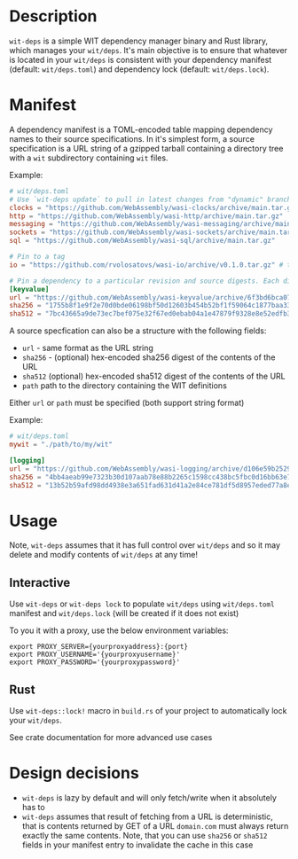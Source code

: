 # Description

`wit-deps` is a simple WIT dependency manager binary and Rust library, which manages your `wit/deps`. It's main objective is to ensure that whatever is located in your `wit/deps` is consistent with your dependency manifest (default: `wit/deps.toml`) and dependency lock (default: `wit/deps.lock`).

# Manifest

A dependency manifest is a TOML-encoded table mapping dependency names to their source specifications. In it's simplest form, a source specification is a URL string of a gzipped tarball containing a directory tree with a `wit` subdirectory containing `wit` files.

Example:

```toml
# wit/deps.toml
# Use `wit-deps update` to pull in latest changes from "dynamic" branch references
clocks = "https://github.com/WebAssembly/wasi-clocks/archive/main.tar.gz"
http = "https://github.com/WebAssembly/wasi-http/archive/main.tar.gz"
messaging = "https://github.com/WebAssembly/wasi-messaging/archive/main.tar.gz"
sockets = "https://github.com/WebAssembly/wasi-sockets/archive/main.tar.gz"
sql = "https://github.com/WebAssembly/wasi-sql/archive/main.tar.gz"

# Pin to a tag
io = "https://github.com/rvolosatovs/wasi-io/archive/v0.1.0.tar.gz" # this fork renames `streams` interface for compatiblity with wasi-snapshot-preview1

# Pin a dependency to a particular revision and source digests. Each digest is optional
[keyvalue]
url = "https://github.com/WebAssembly/wasi-keyvalue/archive/6f3bd6bca07cb7b25703a13f633e05258d56a2dc.tar.gz"
sha256 = "1755b8f1e9f2e70d0bde06198bf50d12603b454b52bf1f59064c1877baa33dff"
sha512 = "7bc43665a9de73ec7bef075e32f67ed0ebab04a1e47879f9328e8e52edfb35359512c899ab8a52240fecd0c53ff9c036abefe549e5fb99225518a2e0446d66e0"

```

A source specfication can also be a structure with the following fields:

- `url` - same format as the URL string
- `sha256` - (optional) hex-encoded sha256 digest of the contents of the URL
- `sha512` (optional) hex-encoded sha512 digest of the contents of the URL
- `path` path to the directory containing the WIT definitions

Either `url` or `path` must be specified (both support string format)

Example:

```toml
# wit/deps.toml
mywit = "./path/to/my/wit"

[logging]
url = "https://github.com/WebAssembly/wasi-logging/archive/d106e59b25297d0496e6a5d221ad090e19c3aaa3.tar.gz"
sha256 = "4bb4aeab99e7323b30d107aab78e88b2265c1598cc438bc5fbc0d16bb63e798f"
sha512 = "13b52b59afd98dd4938e3a651fad631d41a2e84ce781df5d8957eded77a8e1ac4277e771a10225cd4a3a9eae369ed7e8fee6e26f9991a2caa7c97c4a758b1ae6"
```

# Usage

Note, `wit-deps` assumes that it has full control over `wit/deps` and so it may delete and modify contents of `wit/deps` at any time!

## Interactive

Use `wit-deps` or `wit-deps lock` to populate `wit/deps` using  `wit/deps.toml` manifest and `wit/deps.lock` (will be created if it does not exist)

To you it with a proxy, use the below environment variables:
```
export PROXY_SERVER={yourproxyaddress}:{port}
export PROXY_USERNAME='{yourproxyusername}'
export PROXY_PASSWORD='{yourproxypassword}'
```

## Rust

Use `wit-deps::lock!` macro in `build.rs` of your project to automatically lock your `wit/deps`.

See crate documentation for more advanced use cases

# Design decisions

- `wit-deps` is lazy by default and will only fetch/write when it absolutely has to
- `wit-deps` assumes that result of fetching from a URL is deterministic, that is contents returned by GET of a URL `domain.com` must always return exactly the same contents. Note, that you can use `sha256` or `sha512` fields in your manifest entry to invalidate the cache in this case
